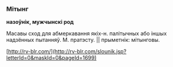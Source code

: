 ### Мітынг
**назоўнік, мужчынскі род**

Масавы сход для абмеркавання якіх-н. палітычных або іншых надзённых пытанняў. М. пратэсту. || прыметнік: мітынговы.

<a rel="author">[http://rv-blr.com/](http://rv-blr.com/slounik.jsp?letterId=0&maskId=0&pageId=1699)</a>
